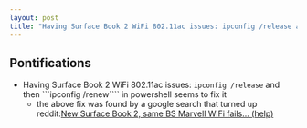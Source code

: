 ```yaml
---
layout: post
title: "Having Surface Book 2 WiFi 802.11ac issues: ipconfig /release and then ipconfig /renew seems to fix it"
---
```


## Pontifications
 
 * Having Surface Book 2 WiFi 802.11ac issues: ```ipconfig /release``` and then ```ipconfig /renew```` in powershell seems to fix it
	 * the above fix was found by a google search that turned up reddit:[New Surface Book 2, same BS Marvell WiFi fails... (help) ](https://www.reddit.com/r/Surface/comments/7dtr5b/new_surface_book_2_same_bs_marvell_wifi_fails_help/) 
